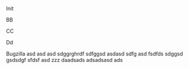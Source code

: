 Init

BB

CC

Dd

Bugzilla
asd
asd
asd
sdggrghrdf
sdfggsd
asdasd
sdfg
asd
fsdfds
sdggsd
gsdsdgf
sfdsf
asd
zzz
daadsads
adsadsasd
ads
